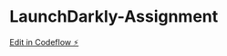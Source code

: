 # LaunchDarkly-Assignment

[Edit in Codeflow ⚡️](https://stackblitz.com/~/github.com/noahmateen/LaunchDarkly-Assignment)